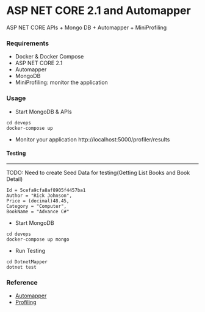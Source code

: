 # ASP NET CORE 2.1 and Automapper
ASP NET CORE APIs + Mongo DB + Automapper + MiniProfiling


### Requirements
+ Docker & Docker Compose
+ ASP NET CORE 2.1
+ Automapper
+ MongoDB
+ MiniProfiling: monitor the application

### Usage

+ Start MongoDB & APIs
```
cd devops
docker-compose up
```

+ Monitor your application http://localhost:5000/profiler/results

#### Testing
-------------
TODO: Need to create Seed Data for testing(Getting List Books and Book Detail)
```
Id = 5cefa9cfa8af8905f4457ba1
Author = "Rick Johnson",
Price = (decimal)48.45,
Category = "Computer",
BookName = "Advance C#"
```

+ Start MongoDB
```
cd devops
docker-compose up mongo
```

+ Run Testing
```
cd DotnetMapper
dotnet test
```

### Reference
+ [Automapper](http://anthonygiretti.com/2018/12/19/common-features-in-asp-net-core-2-2-webapi-mapping)
+ [Profiling](http://anthonygiretti.com/2018/12/16/common-features-in-asp-net-core-2-2-webapi-profiling/)